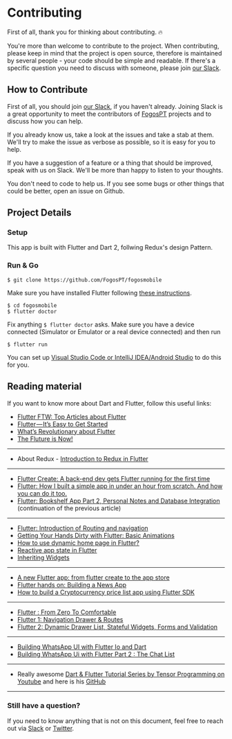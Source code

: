 # Contributing

First of all, thank you for thinking about contributing. 🔥

You're more than welcome to contribute to the project. When contributing, please keep in mind that the project is open source, therefore is maintained by several people - your code should be simple and readable. If there's a specific question you need to discuss with someone, please join [our Slack](https://communityinviter.com/apps/fogospt/fogos-pt).

## How to Contribute

First of all, you should join [our Slack](https://communityinviter.com/apps/fogospt/fogos-pt), if you haven't already. Joining Slack is a great opportunity to meet the contributors of [FogosPT](https://github.com/FogosPT) projects and to discuss how you can help.

If you already know us, take a look at the issues and take a stab at them. We'll try to make the issue as verbose as possible, so it is easy for you to help.

If you have a suggestion of a feature or a thing that should be improved, speak with us on Slack. We'll be more than happy to listen to your thoughts.

You don't need to code to help us. If you see some bugs or other things that could be better, open an issue on Github.

## Project Details

### Setup

This app is built with Flutter and Dart 2, follwing Redux's design Pattern.

### Run & Go

```
$ git clone https://github.com/FogosPT/fogosmobile
```

Make sure you have installed Flutter following [these instructions](https://flutter.io/get-started/install/).

```
$ cd fogosmobile
$ flutter doctor
```

Fix anything `$ flutter doctor` asks. 
Make sure you have a device connected (Simulator or Emulator or a real device connected) and then run

```
$ flutter run
```

You can set up [Visual Studio Code or IntelliJ IDEA/Android Studio](https://flutter.io/get-started/editor/) to do this for you.

## Reading material

If you want to know more about Dart and Flutter, follow this useful links:

- [Flutter FTW: Top Articles about Flutter](https://blog.goposse.com/flutter-ftw-top-articles-about-flutter-fec6f365ef81)
- [Flutter — It’s Easy to Get Started](https://medium.com/@westdabestdb/flutter-its-easy-to-get-started-995eb20c54a1)
- [What’s Revolutionary about Flutter](https://hackernoon.com/whats-revolutionary-about-flutter-946915b09514)
- [The Fluture is Now!](https://medium.com/@lets4r/the-fluture-is-now-6040d7dcd9f3)

----

- About Redux - [Introduction to Redux in Flutter](https://blog.novoda.com/introduction-to-redux-in-flutter/)

----

- [Flutter Create: A back-end dev gets Flutter running for the first time](https://blog.goposse.com/flutter-create-a-back-end-dev-gets-flutter-running-for-the-first-time-3185041bf380)
- [Flutter: How I built a simple app in under an hour from scratch. And how you can do it too.](https://proandroiddev.com/flutter-how-i-built-a-simple-app-in-under-an-hour-from-scratch-and-how-you-can-do-it-too-6d8e7fe6c91b)
- [Flutter: Bookshelf App Part 2, Personal Notes and Database Integration](https://proandroiddev.com/flutter-bookshelf-app-part-2-personal-notes-and-database-integration-a3b47a84c57) (continuation of the previous article)

----

- [Flutter: Introduction of Routing and navigation](https://medium.com/@kpbird/flutter-introduction-of-routing-and-navigation-49738dbd6abe)
- [Getting Your Hands Dirty with Flutter: Basic Animations](https://proandroiddev.com/getting-your-hands-dirty-with-flutter-basic-animations-6b9f21fa7d17)
- [How to use dynamic home page in Flutter?](https://medium.com/@anilcan/how-to-use-dynamic-home-page-in-flutter-83080da07012)
- [Reactive app state in Flutter](https://medium.com/@maksimrv/reactive-app-state-in-flutter-73f829bcf6a7)
- [Inheriting Widgets](https://medium.com/@mehmetf_71205/inheriting-widgets-b7ac56dbbeb1)

----

- [A new Flutter app: from flutter create to the app store](https://proandroiddev.com/a-new-flutter-app-from-flutter-create-to-the-app-store-e6c2dee17c1a)
- [Flutter hands on: Building a News App](https://blog.geekyants.com/flutter-hands-on-building-a-news-app-fe233027185f)
- [How to build a Cryptocurrency price list app using Flutter SDK](https://medium.freecodecamp.org/how-to-build-a-cryptocurrency-price-list-app-using-flutter-sdk-1c75998e1a58)

----

- [Flutter : From Zero To Comfortable](https://proandroiddev.com/flutter-from-zero-to-comfortable-6b1d6b2d20e)
- [Flutter 1: Navigation Drawer & Routes](https://engineering.classpro.in/flutter-1-navigation-drawer-routes-8b43a201251e)
- [Flutter 2: Dynamic Drawer List, Stateful Widgets, Forms and Validation](https://engineering.classpro.in/flutter-2-dynamic-drawer-list-stateful-widgets-forms-and-validation-6389fc625d2e)

----

- [Building WhatsApp UI with Flutter Io and Dart](https://medium.com/@Nash_905/building-whatsapp-ui-with-flutter-io-and-dart-1bb1e83e7439)
- [Building WhatsApp Ui with Flutter Part 2 : The Chat List](https://medium.com/@Nash_905/building-whatsapp-ui-with-flutter-part-2-the-chat-list-ad6e5fce5ba1)

----

- Really awesome [Dart & Flutter Tutorial Series by Tensor Programming on Youtube](https://www.youtube.com/watch?v=WwhyaqNtNQY&list=PLJbE2Yu2zumDqr_-hqpAN0nIr6m14TAsd) and here is his [GitHub](https://github.com/tensor-programming?utf8=%E2%9C%93&tab=repositories&q=&type=&language=dart)

----

### Still have a question?

If you need to know anything that is not on this document, feel free to reach out via [Slack](https://communityinviter.com/apps/fogospt/fogos-pt) or [Twitter](https://twitter.com/fogosPT).
